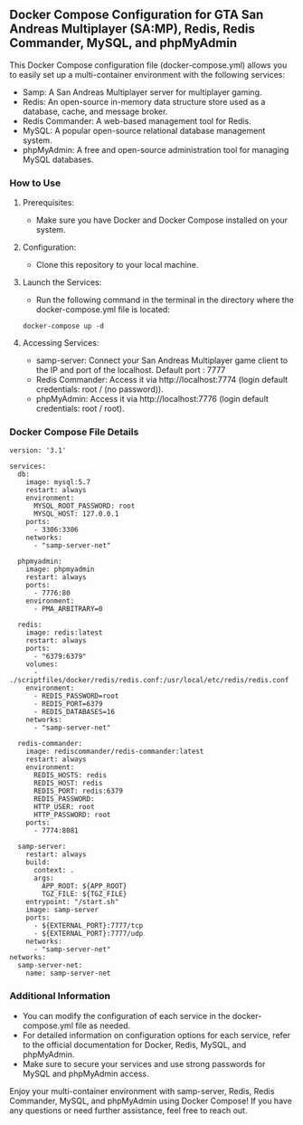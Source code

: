 ## Docker Compose Configuration for  GTA San Andreas Multiplayer (SA:MP), Redis, Redis Commander, MySQL, and phpMyAdmin

This Docker Compose configuration file (docker-compose.yml) allows you to easily set up a multi-container environment with the following services:

- Samp: A San Andreas Multiplayer server for multiplayer gaming.
- Redis: An open-source in-memory data structure store used as a database, cache, and message broker.
- Redis Commander: A web-based management tool for Redis.
- MySQL: A popular open-source relational database management system.
- phpMyAdmin: A free and open-source administration tool for managing MySQL databases.

### How to Use

1. Prerequisites:
   - Make sure you have Docker and Docker Compose installed on your system.

2. Configuration:
   - Clone this repository to your local machine.

3. Launch the Services:
   - Run the following command in the terminal in the directory where the docker-compose.yml file is located: 
    ```
    docker-compose up -d
    ```
     

4. Accessing Services:
   - samp-server: Connect your San Andreas Multiplayer game client to the IP and port of the localhost. Default port : 7777
   - Redis Commander: Access it via http://localhost:7774 (login default credentials: root / (no password)).
   - phpMyAdmin: Access it via http://localhost:7776 (login default credentials: root / root).
   
### Docker Compose File Details

```
version: '3.1'

services:
  db:
    image: mysql:5.7
    restart: always
    environment:
      MYSQL_ROOT_PASSWORD: root
      MYSQL_HOST: 127.0.0.1
    ports:
      - 3306:3306
    networks:
      - "samp-server-net"

  phpmyadmin:
    image: phpmyadmin
    restart: always
    ports:
      - 7776:80
    environment:
      - PMA_ARBITRARY=0

  redis:
    image: redis:latest
    restart: always
    ports:
      - "6379:6379"
    volumes:
      - ./scriptfiles/docker/redis/redis.conf:/usr/local/etc/redis/redis.conf
    environment:
      - REDIS_PASSWORD=root
      - REDIS_PORT=6379
      - REDIS_DATABASES=16
    networks:
      - "samp-server-net"

  redis-commander:
    image: rediscommander/redis-commander:latest
    restart: always
    environment:
      REDIS_HOSTS: redis
      REDIS_HOST: redis
      REDIS_PORT: redis:6379
      REDIS_PASSWORD: 
      HTTP_USER: root
      HTTP_PASSWORD: root
    ports:
      - 7774:8081

  samp-server:
    restart: always
    build:
      context: .
      args:
        APP_ROOT: ${APP_ROOT}
        TGZ_FILE: ${TGZ_FILE}
    entrypoint: "/start.sh"
    image: samp-server
    ports:
      - ${EXTERNAL_PORT}:7777/tcp
      - ${EXTERNAL_PORT}:7777/udp
    networks:
      - "samp-server-net"
networks:
  samp-server-net:
    name: samp-server-net
```

### Additional Information

- You can modify the configuration of each service in the docker-compose.yml file as needed.
- For detailed information on configuration options for each service, refer to the official documentation for Docker, Redis, MySQL, and phpMyAdmin.
- Make sure to secure your services and use strong passwords for MySQL and phpMyAdmin access.

Enjoy your multi-container environment with samp-server, Redis, Redis Commander, MySQL, and phpMyAdmin using Docker Compose! If you have any questions or need further assistance, feel free to reach out.